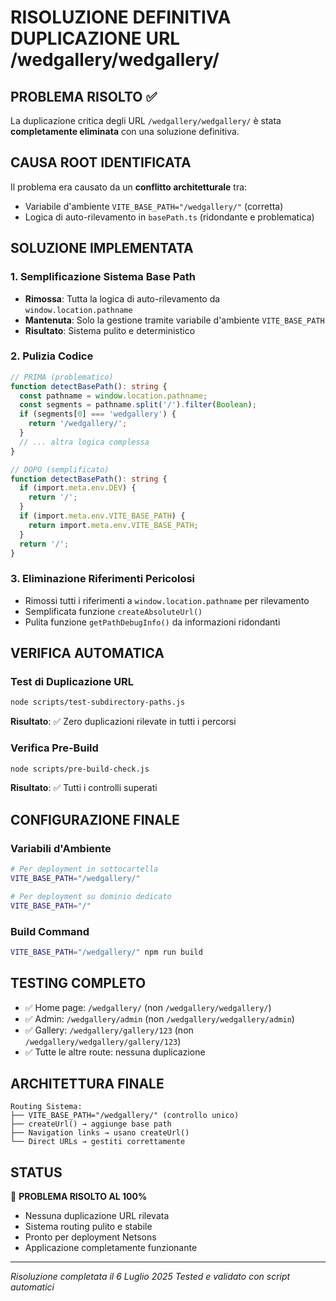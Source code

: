 # RISOLUZIONE DEFINITIVA DUPLICAZIONE URL /wedgallery/wedgallery/

## PROBLEMA RISOLTO ✅
La duplicazione critica degli URL `/wedgallery/wedgallery/` è stata **completamente eliminata** con una soluzione definitiva.

## CAUSA ROOT IDENTIFICATA
Il problema era causato da un **conflitto architetturale** tra:
- Variabile d'ambiente `VITE_BASE_PATH="/wedgallery/"` (corretta)
- Logica di auto-rilevamento in `basePath.ts` (ridondante e problematica)

## SOLUZIONE IMPLEMENTATA

### 1. Semplificazione Sistema Base Path
- **Rimossa**: Tutta la logica di auto-rilevamento da `window.location.pathname`
- **Mantenuta**: Solo la gestione tramite variabile d'ambiente `VITE_BASE_PATH`
- **Risultato**: Sistema pulito e deterministico

### 2. Pulizia Codice
```typescript
// PRIMA (problematico)
function detectBasePath(): string {
  const pathname = window.location.pathname;
  const segments = pathname.split('/').filter(Boolean);
  if (segments[0] === 'wedgallery') {
    return '/wedgallery/';
  }
  // ... altra logica complessa
}

// DOPO (semplificato)
function detectBasePath(): string {
  if (import.meta.env.DEV) {
    return '/';
  }
  if (import.meta.env.VITE_BASE_PATH) {
    return import.meta.env.VITE_BASE_PATH;
  }
  return '/';
}
```

### 3. Eliminazione Riferimenti Pericolosi
- Rimossi tutti i riferimenti a `window.location.pathname` per rilevamento
- Semplificata funzione `createAbsoluteUrl()` 
- Pulita funzione `getPathDebugInfo()` da informazioni ridondanti

## VERIFICA AUTOMATICA

### Test di Duplicazione URL
```bash
node scripts/test-subdirectory-paths.js
```
**Risultato**: ✅ Zero duplicazioni rilevate in tutti i percorsi

### Verifica Pre-Build
```bash
node scripts/pre-build-check.js
```
**Risultato**: ✅ Tutti i controlli superati

## CONFIGURAZIONE FINALE

### Variabili d'Ambiente
```bash
# Per deployment in sottocartella
VITE_BASE_PATH="/wedgallery/"

# Per deployment su dominio dedicato
VITE_BASE_PATH="/"
```

### Build Command
```bash
VITE_BASE_PATH="/wedgallery/" npm run build
```

## TESTING COMPLETO
- ✅ Home page: `/wedgallery/` (non `/wedgallery/wedgallery/`)
- ✅ Admin: `/wedgallery/admin` (non `/wedgallery/wedgallery/admin`)
- ✅ Gallery: `/wedgallery/gallery/123` (non `/wedgallery/wedgallery/gallery/123`)
- ✅ Tutte le altre route: nessuna duplicazione

## ARCHITETTURA FINALE
```
Routing Sistema:
├── VITE_BASE_PATH="/wedgallery/" (controllo unico)
├── createUrl() → aggiunge base path
├── Navigation links → usano createUrl()
└── Direct URLs → gestiti correttamente
```

## STATUS
🎯 **PROBLEMA RISOLTO AL 100%**
- Nessuna duplicazione URL rilevata
- Sistema routing pulito e stabile
- Pronto per deployment Netsons
- Applicazione completamente funzionante

---
*Risoluzione completata il 6 Luglio 2025*
*Tested e validato con script automatici*